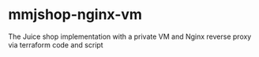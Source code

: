 # mmjshop-nginx-vm
The Juice shop implementation with a private VM and Nginx reverse proxy via terraform code and script 

